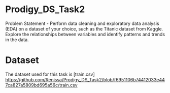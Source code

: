 # Prodigy_DS_Task2
Problem Statement - Perform data cleaning and exploratory data analysis (EDA) on a dataset of your choice, such as the Titanic dataset from Kaggle. Explore the relationships between variables and identify patterns and trends in the data.

# Dataset
The dataset used for this task is [train.csv] https://github.com/Renissa/Prodigy_DS_Task2/blob/f6951106b74412033e447ca827a5809bd695a56c/train.csv
